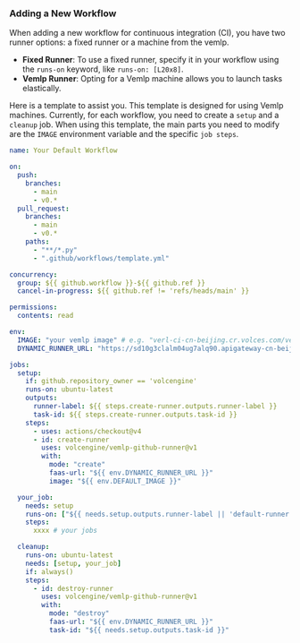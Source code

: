 ### Adding a New Workflow

When adding a new workflow for continuous integration (CI), you have two runner options: a fixed runner or a machine from the vemlp.

- **Fixed Runner**: To use a fixed runner, specify it in your workflow using the `runs-on` keyword, like `runs-on: [L20x8]`. 
- **Vemlp Runner**: Opting for a Vemlp machine allows you to launch tasks elastically. 

Here is a template to assist you. This template is designed for using Vemlp machines. Currently, for each workflow, you need to create a `setup` and a `cleanup` job. When using this template, the main parts you need to modify are the `IMAGE` environment variable and the specific `job steps`.

```yaml
name: Your Default Workflow

on:
  push:
    branches:
      - main
      - v0.*
  pull_request:
    branches:
      - main
      - v0.*
    paths:
      - "**/*.py"
      - ".github/workflows/template.yml"

concurrency:
  group: ${{ github.workflow }}-${{ github.ref }}
  cancel-in-progress: ${{ github.ref != 'refs/heads/main' }}

permissions:
  contents: read

env:
  IMAGE: "your vemlp image" # e.g. "verl-ci-cn-beijing.cr.volces.com/verlai/verl:app-verl0.4-vllm0.8.5-mcore0.12.1"
  DYNAMIC_RUNNER_URL: "https://sd10g3clalm04ug7alq90.apigateway-cn-beijing.volceapi.com/runner" # public veFaas api

jobs:
  setup:
    if: github.repository_owner == 'volcengine'
    runs-on: ubuntu-latest
    outputs:
      runner-label: ${{ steps.create-runner.outputs.runner-label }}
      task-id: ${{ steps.create-runner.outputs.task-id }}
    steps:
      - uses: actions/checkout@v4
      - id: create-runner
        uses: volcengine/vemlp-github-runner@v1 
        with:
          mode: "create"
          faas-url: "${{ env.DYNAMIC_RUNNER_URL }}"
          image: "${{ env.DEFAULT_IMAGE }}"

  your_job:
    needs: setup
    runs-on: ["${{ needs.setup.outputs.runner-label || 'default-runner' }}"]
    steps:
      xxxx # your jobs

  cleanup:
    runs-on: ubuntu-latest
    needs: [setup, your_job]
    if: always()
    steps:
      - id: destroy-runner
        uses: volcengine/vemlp-github-runner@v1
        with:
          mode: "destroy"
          faas-url: "${{ env.DYNAMIC_RUNNER_URL }}"
          task-id: "${{ needs.setup.outputs.task-id }}"